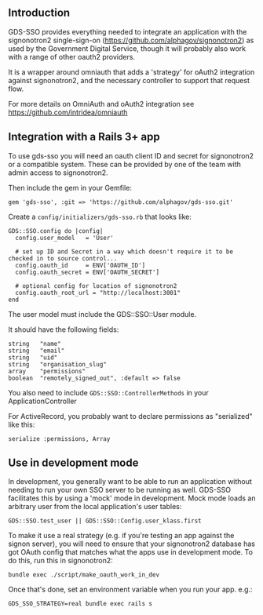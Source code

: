 ## Introduction

GDS-SSO provides everything needed to integrate an application with the signonotron2 single-sign-on
(https://github.com/alphagov/signonotron2) as used by the Government Digital Service, though it
will probably also work with a range of other oauth2 providers.

It is a wrapper around omniauth that adds a 'strategy' for oAuth2 integration against signonotron2,
and the necessary controller to support that request flow.

For more details on OmniAuth and oAuth2 integration see https://github.com/intridea/omniauth


## Integration with a Rails 3+ app

To use gds-sso you will need an oauth client ID and secret for signonotron2 or a compatible system.
These can be provided by one of the team with admin access to signonotron2.

Then include the gem in your Gemfile:

    gem 'gds-sso', :git => 'https://github.com/alphagov/gds-sso.git'

Create a `config/initializers/gds-sso.rb` that looks like:

    GDS::SSO.config do |config|
      config.user_model   = 'User'

      # set up ID and Secret in a way which doesn't require it to be checked in to source control...
      config.oauth_id     = ENV['OAUTH_ID']
      config.oauth_secret = ENV['OAUTH_SECRET']

      # optional config for location of signonotron2
      config.oauth_root_url = "http://localhost:3001"
    end

The user model must include the GDS::SSO::User module.

It should have the following fields:

    string   "name"
    string   "email"
    string   "uid"
    string   "organisation_slug"
    array    "permissions"
    boolean  "remotely_signed_out", :default => false

You also need to include `GDS::SSO::ControllerMethods` in your ApplicationController

For ActiveRecord, you probably want to declare permissions as "serialized" like this:

    serialize :permissions, Array


## Use in development mode

In development, you generally want to be able to run an application without needing to run your own SSO server to be running as well. GDS-SSO facilitates this by using a 'mock' mode in development. Mock mode loads an arbitrary user from the local application's user tables:

    GDS::SSO.test_user || GDS::SSO::Config.user_klass.first

To make it use a real strategy (e.g. if you're testing an app against the signon server), you will need to ensure that your signonotron2 database has got OAuth config that matches what the apps use in development mode. To do this, run this in signonotron2:

    bundle exec ./script/make_oauth_work_in_dev

Once that's done, set an environment variable when you run your app. e.g.:

    GDS_SSO_STRATEGY=real bundle exec rails s 

